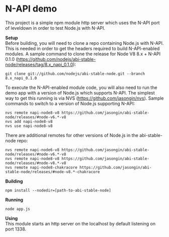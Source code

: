 # N-API demo
This project is a simple npm module http server which uses the N-API port of leveldown in order to test Node.js with N-API. 

**Setup**<br/>
Before building, you will need to clone a repo containing Node.js with N-API. This is needed in order to get the headers required to build N-API-enabled modules. A sample command to clone the release for Node V8 8.x + N-API 0.1.0 (https://github.com/nodejs/abi-stable-node/releases/tag/8.x_napi_0.1.0):

```
git clone git://github.com/nodejs/abi-stable-node.git --branch 8.x_napi_0.1.0
```

To execute the N-API-enabled module code, you will also need to run the demo app with a version of Node.js which supports N-API. The simplest way to get this running is via NVS (https://github.com/jasongin/nvs). Sample commands to switch to a version of Node.js supporting N-API:

```
nvs remote napi-node8-v8 https://github.com/jasongin/abi-stable-node/releases/#node-v6.*-v8
nvs add napi-node8-v8
nvs use napi-node8-v8
```

There are additional remotes for other versions of Node.js in the abi-stable-node repo:

```
nvs remote napi-node6-v8 https://github.com/jasongin/abi-stable-node/releases/#node-v6.*-v8
nvs remote napi-node8-v8 https://github.com/jasongin/abi-stable-node/releases/#node-v8.*-v8
nvs remote napi-node8-chakracore https://github.com/jasongin/abi-stable-node/releases/#node-v8.*-chakracore
```

**Building**<br/>
```
npm install --nodedir=[path-to-abi-stable-node]
```

**Running**<br/>
```
node app.js
```

**Using**<br/>
This module starts an http server on the localhost by default listening on port 1338. 
